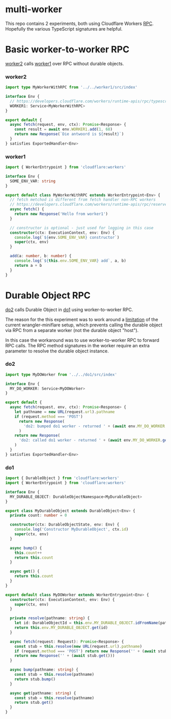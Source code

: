 # multi-worker
This repo contains 2 experiments, both using Cloudflare Workers [RPC](https://developers.cloudflare.com/workers/runtime-apis/rpc/). Hopefully the various TypeScript signatures are helpful.


# Basic worker-to-worker RPC
[worker2](worker2/src/index.ts) calls [worker1](worker1/src/index.ts) over RPC without durable objects.

### worker2
```ts
import type MyWorkerWithRPC from '../../worker1/src/index'

interface Env {
  // https://developers.cloudflare.com/workers/runtime-apis/rpc/typescript/
  WORKER1: Service<MyWorkerWithRPC>
}

export default {
  async fetch(request, env, ctx): Promise<Response> {
    const result = await env.WORKER1.add(1, 68)
    return new Response(`Die antwoord is ${result}`)
  }
} satisfies ExportedHandler<Env>
```

### worker1
```ts
import { WorkerEntrypoint } from 'cloudflare:workers'

interface Env {
  SOME_ENV_VAR: string
}

export default class MyWorkerWithRPC extends WorkerEntrypoint<Env> {
  // fetch metchod is different from fetch handler non-RPC workers
  // https://developers.cloudflare.com/workers/runtime-apis/rpc/reserved-methods/#fetch
  async fetch() {
    return new Response('Hello from worker1')
  }

  // constructor is optional - just used for logging in this case
  constructor(ctx: ExecutionContext, env: Env) {
    console.log(`${env.SOME_ENV_VAR} constructor`)
    super(ctx, env)
  }

  add(a: number, b: number) {
    console.log(`${this.env.SOME_ENV_VAR} add`, a, b)
    return a + b
  }
}
```


# Durable Object RPC
[do2](do2/src/index.ts) calls Durable Object in [do1](do1/src/index.ts) using worker-to-worker RPC.

The reason for the this experiment was to work around a [limitation](https://github.com/cloudflare/workers-sdk/issues/5918) of the current wrangler-miniflare setup, which prevents calling the durable object via RPC from a separate worker (not the durable object "host").

In this case the workaround was to use worker-to-worker RPC to forward RPC calls. The RPC method signatures in the worker require an extra parameter to resolve the durable object instance.

### do2
```ts
import type MyDOWorker from '../../do1/src/index'

interface Env {
  MY_DO_WORKER: Service<MyDOWorker>
}

export default {
  async fetch(request, env, ctx): Promise<Response> {
    let pathname = new URL(request.url).pathname
    if (request.method === 'POST')
      return new Response(
        'do2: bumped do1 worker - returned ' + (await env.MY_DO_WORKER.bump(pathname))
      )
    return new Response(
      'do2: called do1 worker - returned ' + (await env.MY_DO_WORKER.get(pathname))
    )
  }
} satisfies ExportedHandler<Env>
```

### do1
```ts
import { DurableObject } from 'cloudflare:workers'
import { WorkerEntrypoint } from 'cloudflare:workers'

interface Env {
  MY_DURABLE_OBJECT: DurableObjectNamespace<MyDurableObject>
}

export class MyDurableObject extends DurableObject<Env> {
  private count: number = 0

  constructor(ctx: DurableObjectState, env: Env) {
    console.log('Constructor MyDurableObject', ctx.id)
    super(ctx, env)
  }

  async bump() {
    this.count++
    return this.count
  }

  async get() {
    return this.count
  }
}

export default class MyDOWorker extends WorkerEntrypoint<Env> {
  constructor(ctx: ExecutionContext, env: Env) {
    super(ctx, env)
  }

  private resolve(pathname: string) {
    let id: DurableObjectId = this.env.MY_DURABLE_OBJECT.idFromName(pathname)
    return this.env.MY_DURABLE_OBJECT.get(id)
  }

  async fetch(request: Request): Promise<Response> {
    const stub = this.resolve(new URL(request.url).pathname)
    if (request.method === 'POST') return new Response('' + (await stub.bump()))
    return new Response('' + (await stub.get()))
  }

  async bump(pathname: string) {
    const stub = this.resolve(pathname)
    return stub.bump()
  }

  async get(pathname: string) {
    const stub = this.resolve(pathname)
    return stub.get()
  }
}
```